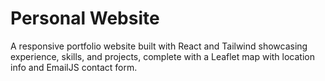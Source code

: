 # Personal Website
A responsive portfolio website built with React and Tailwind showcasing experience, skills, and projects, complete with a Leaflet map with location info and EmailJS contact form.
